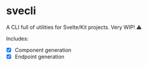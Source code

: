 # svecli
A CLI full of utilities for Svelte/Kit projects.
Very WIP! :warning:

Includes:
- [x] Component generation
- [x] Endpoint generation
